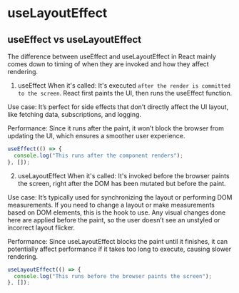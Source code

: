 # useLayoutEffect




## useEffect vs useLayoutEffect

The difference between useEffect and useLayoutEffect in React mainly comes down to timing of when they are invoked and how they affect rendering.

1. useEffect
When it's called: It's executed `after the render is committed to the screen`. React first paints the UI, then runs the useEffect function.

Use case: It’s perfect for side effects that don’t directly affect the UI layout, like fetching data, subscriptions, and logging.

Performance: Since it runs after the paint, it won’t block the browser from updating the UI, which ensures a smoother user experience.

```js
useEffect(() => {
  console.log("This runs after the component renders");
}, []);
```

2. useLayoutEffect
When it's called: It's invoked before the browser paints the screen, right after the DOM has been mutated but before the paint.

Use case: It’s typically used for synchronizing the layout or performing DOM measurements. If you need to change a layout or make measurements based on DOM elements, this is the hook to use. Any visual changes done here are applied before the paint, so the user doesn’t see an unstyled or incorrect layout flicker.

Performance: Since useLayoutEffect blocks the paint until it finishes, it can potentially affect performance if it takes too long to execute, causing slower rendering.

```js
useLayoutEffect(() => {
  console.log("This runs before the browser paints the screen");
}, []);
```
